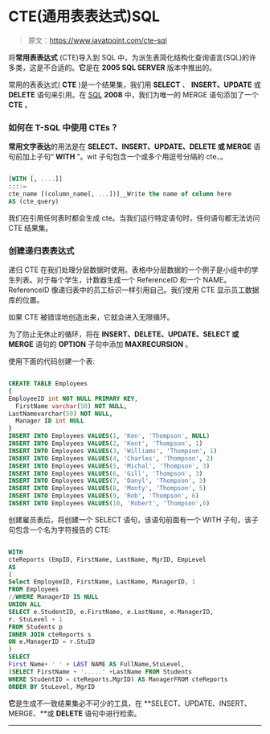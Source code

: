 # CTE(通用表表达式)SQL

> 原文：<https://www.javatpoint.com/cte-sql>

将**常用表表达式** (CTE)导入到 SQL 中，为派生表简化结构化查询语言(SQL)的许多类，这是不合适的。**它**是在 **2005 SQL SERVER** 版本中推出的。

常用的表表达式( **CTE** )是一个结果集，我们用 **SELECT** 、 **INSERT、UPDATE** 或 **DELETE** 语句来引用。在 [SQL](https://www.javatpoint.com/sql-tutorial) **2008** 中，我们为唯一的 MERGE 语句添加了一个 **CTE** 。

### 如何在 T-SQL 中使用 CTEs？

**常用文字表达**的用法是在 **SELECT、INSERT、UPDATE、DELETE 或 MERGE** 语句前加上子句“ **WITH** ”。wit 子句包含一个或多个用逗号分隔的 cte、。

```sql

[WITH [, ....]]
::::=
cte_name [(column_name[, ...])]__Write the name of column here
AS (cte_query)

```

我们在引用任何表时都会生成 cte。当我们运行特定语句时，任何语句都无法访问 CTE 结果集。

### 创建递归表表达式

递归 CTE 在我们处理分层数据时使用。表格中分层数据的一个例子是小组中的学生列表。对于每个学生，计数器生成一个 ReferenceID 和一个 NAME。ReferenceID 像递归表中的员工标识一样引用自己。我们使用 CTE 显示员工数据库的位置。

如果 CTE 被错误地创造出来，它就会进入无限循环。

为了防止无休止的循环，将在 **INSERT、DELETE、UPDATE、SELECT 或 MERGE** 语句的 **OPTION** 子句中添加 **MAXRECURSION** 。

使用下面的代码创建一个表:

```sql

CREATE TABLE Employees
{
EmployeeID int NOT NULL PRIMARY KEY,
  FirstName varchar(50) NOT NULL,
LastNamevarchar(50) NOT NULL,
  Manager ID int NULL
}
INSERT INTO Employees VALUES(1, 'Ken', 'Thompson', NULL)
INSERT INTO Employees VALUES(2, 'Kent', 'Thompson', 1)  
INSERT INTO Employees VALUES(3, 'Williams', 'Thompson', 1)  
INSERT INTO Employees VALUES(4, 'Charles', 'Thompson', 2)  
INSERT INTO Employees VALUES(5, 'Michal', 'Thompson', 3)  
INSERT INTO Employees VALUES(6, 'Gill', 'Thompson', 3)  
INSERT INTO Employees VALUES(7, 'Danyl', 'Thompson', 3)  
INSERT INTO Employees VALUES(8, 'Monty', 'Thompson', 5)  
INSERT INTO Employees VALUES(9, 'Rob', 'Thompson', 6)  
INSERT INTO Employees VALUES(10, 'Robert', 'Thompson',6)

```

创建雇员表后，将创建一个 SELECT 语句，该语句前面有一个 WITH 子句，该子句包含一个名为字符报告的 CTE:

```sql

WITH 
cteReports (EmpID, FirstName, LastName, MgrID, EmpLevel
AS
(
Select EmployeeID, FirstName, LastName, ManagerID, 1
FROM Employees
//WHERE ManagerID IS NULL
UNION ALL
SELECT e.StudentID, e.FirstName, e.LastName, e.ManagerID,
r. StuLevel + 1
FROM Students p
INNER JOIN cteReports s
ON e.ManagerID = r.StuID
)
SELECT
First Name+ ' ' + LAST NAME AS FullName,StuLevel,
(SELECT FirstName + '.....' +LastName FROM Students
WHERE StudentID = cteReports.MgrID) AS ManagerFROM cteReports
ORDER BY StuLevel, MgrID

```

**它**是生成不一致结果集必不可少的工具，在 **SELECT、UPDATE、INSERT、MERGE、**或 **DELETE** 语句中进行检索。

* * *